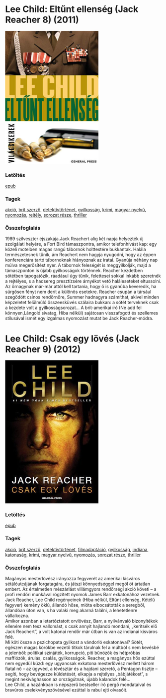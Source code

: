 # <a name="id_1206">Lee Child: Eltűnt ellenség (Jack Reacher 8) (2011)</a>
<img src="https://github.com/BercziSandor/calibre_lib/raw/main/libs/main/Lee%20Child/Eltunt%20ellenseg%20%281206%29/cover.jpg" alt="cover" width="300"/>

### Letöltés
[epub](https://github.com/BercziSandor/calibre_lib/raw/main/libs/main/Lee%20Child/Eltunt%20ellenseg%20%281206%29/Eltunt%20ellenseg%20-%20Lee%20Child.epub)

### Tagek
[akció](https://github.com/berczisandor/calibre_lib/libs/main/blob/main/_tags/akci%c3%b3.md), [brit szerző](https://github.com/berczisandor/calibre_lib/libs/main/blob/main/_tags/brit%20szerz%c5%91.md), [detektívtörténet](https://github.com/berczisandor/calibre_lib/libs/main/blob/main/_tags/detekt%c3%advt%c3%b6rt%c3%a9net.md), [gyilkosság](https://github.com/berczisandor/calibre_lib/libs/main/blob/main/_tags/gyilkoss%c3%a1g.md), [krimi](https://github.com/berczisandor/calibre_lib/libs/main/blob/main/_tags/krimi.md), [magyar nyelvű](https://github.com/berczisandor/calibre_lib/libs/main/blob/main/_tags/magyar%20nyelv%c5%b1.md), [nyomozás](https://github.com/berczisandor/calibre_lib/libs/main/blob/main/_tags/nyomoz%c3%a1s.md), [rejtély](https://github.com/berczisandor/calibre_lib/libs/main/blob/main/_tags/rejt%c3%a9ly.md), [sorozat része](https://github.com/berczisandor/calibre_lib/libs/main/blob/main/_tags/sorozat%20r%c3%a9sze.md), [thriller](https://github.com/berczisandor/calibre_lib/libs/main/blob/main/_tags/thriller.md)

### Összefoglalás
<div>
<p>1989 ​szilveszter éjszakája.Jack Reachert alig két napja helyezték új szolgálati helyére, a Fort Bird támaszpontra, amikor telefonhívást kap: egy közeli motelben magas rangú tábornok holttestére bukkantak. Halála természetesnek tűnik, ám Reachert nem hagyja nyugodni, hogy az éppen konferenciára tartó tábornoknak hiányoznak az iratai. Gyanúja néhány nap múlva megerősítést nyer. A tábornok feleségét is meggyilkolják, majd a támaszponton is újabb gyilkosságok történnek. Reacher kezdetben sötétben tapogatózik, ráadásul úgy tűnik, felettesei sokkal inkább szeretnék a rejtélyes, s a hadsereg presztízsére árnyékot vető haláleseteket eltussolni. Az őrnagynak már-már attól kell tartania, hogy ő is gyanúba keveredik, ha sürgősen fényt nem derít a különös esetekre. Reacher csupán a társául szegődött csinos rendőrnőre, Summer hadnagyra számíthat, akivel minden képzeletet felülmúló összeesküvés szálaira bukkan: a sötét terveknek csak a kezdete volt a gyilkosságsorozat… A brit-amerikai író (Ne add fel könnyen,Lángoló sivatag, Hiba nélkül) sajátosan visszafogott és szellemes stílusával ismét egy izgalmas nyomozást mutat be Jack Reacher-módra.</p></div>


# <a name="id_392">Lee Child: Csak egy lövés (Jack Reacher 9) (2012)</a>
<img src="https://github.com/BercziSandor/calibre_lib/raw/main/libs/main/Lee%20Child/Csak%20egy%20loves%20%28392%29/cover.jpg" alt="cover" width="300"/>

### Letöltés
[epub](https://github.com/BercziSandor/calibre_lib/raw/main/libs/main/Lee%20Child/Csak%20egy%20loves%20%28392%29/Csak%20egy%20loves%20-%20Lee%20Child.epub)

### Tagek
[akció](https://github.com/berczisandor/calibre_lib/libs/main/blob/main/_tags/akci%c3%b3.md), [brit szerző](https://github.com/berczisandor/calibre_lib/libs/main/blob/main/_tags/brit%20szerz%c5%91.md), [detektívtörténet](https://github.com/berczisandor/calibre_lib/libs/main/blob/main/_tags/detekt%c3%advt%c3%b6rt%c3%a9net.md), [filmadaptáció](https://github.com/berczisandor/calibre_lib/libs/main/blob/main/_tags/filmadapt%c3%a1ci%c3%b3.md), [gyilkosság](https://github.com/berczisandor/calibre_lib/libs/main/blob/main/_tags/gyilkoss%c3%a1g.md), [indiana](https://github.com/berczisandor/calibre_lib/libs/main/blob/main/_tags/indiana.md), [katonaság](https://github.com/berczisandor/calibre_lib/libs/main/blob/main/_tags/katonas%c3%a1g.md), [krimi](https://github.com/berczisandor/calibre_lib/libs/main/blob/main/_tags/krimi.md), [magyar nyelvű](https://github.com/berczisandor/calibre_lib/libs/main/blob/main/_tags/magyar%20nyelv%c5%b1.md), [nyomozás](https://github.com/berczisandor/calibre_lib/libs/main/blob/main/_tags/nyomoz%c3%a1s.md), [sorozat része](https://github.com/berczisandor/calibre_lib/libs/main/blob/main/_tags/sorozat%20r%c3%a9sze.md), [thriller](https://github.com/berczisandor/calibre_lib/libs/main/blob/main/_tags/thriller.md)

### Összefoglalás
<div>
<p>Magányos ​mesterlövész irányozza fegyverét az amerikai kisváros sétálóutcájának forgatagára, és játszi könnyedséggel megöl öt ártatlan embert. Az értelmetlen mészárlást villámgyors rendőrségi akció követi – a profi rendőri munkával rögzített nyomok James Barr exkatonához vezetnek.<br>Jack Reacher, Lee Child regényeinek (Hiba nélkül, Eltűnt ellenség, Kétélű fegyver) kemény öklű, állandó hőse, mióta elbocsátották a seregből, állandóan úton van, s ha valaki meg akarná találni, a lehetetlenre vállalkozna.<br>Amikor azonban a letartóztatott orvlövész, Barr, a nyilvánvaló bizonyítékok ellenére nem tesz vallomást, s csak annyit hajlandó mondani, „kerítsék elő Jack Reachert”, a volt katonai rendőr már útban is van az indianai kisváros felé.<br>Mi köti össze a pszichopata gyilkost a vándorló exkatonával? Sötét, egészen magas körökbe vezető titkok tárulnak fel a múltból s nem kevésbé a jelenből: politikai színjáték, korrupció, piti bűnözők és hétpróbás maffiózók, árulás, csalás, gyilkosságok. Reacher, a magányos hős ezúttal nem egyedül küzd: egy ugyancsak exkatona mesterlövész mellett három fiatal nő – az ügyvéd, a tévésztár és a hajdani szerető, a Pentagon tisztje – segíti, hogy bevégezze küldetését, elkapja a rejtélyes „bábjátékost”, s megint nekivághasson az országútnak, újabb kalandok felé…<br>Lee Child, a hazánkban is népszerű bestseller író pergő mondataival és bravúros cselekvényszövésével ezúttal is rabul ejti olvasóit.</p></div>


